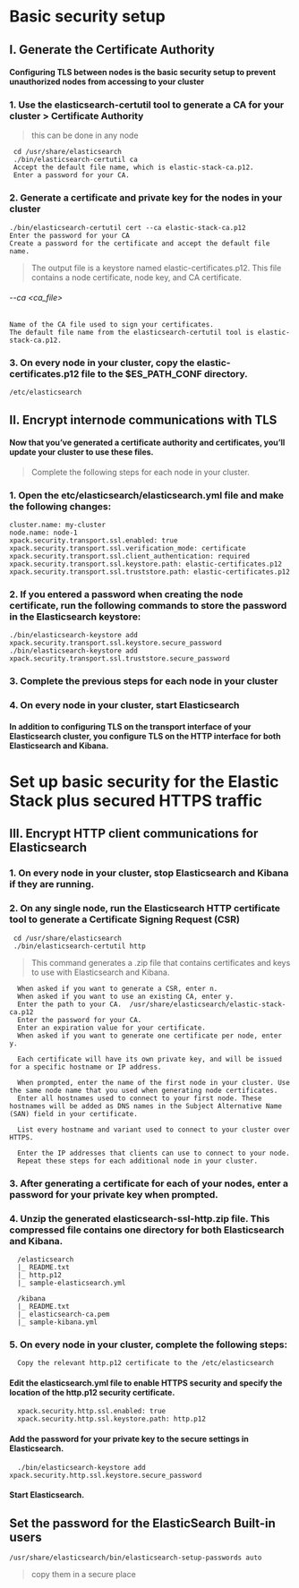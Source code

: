 # Basic security setup
## I. Generate the Certificate Authority
#### Configuring TLS between nodes is the basic security setup to prevent unauthorized nodes from accessing to your cluster

### 1. Use the elasticsearch-certutil tool to generate a CA for your cluster > Certificate Authority
> this can be done in any node

     cd /usr/share/elasticsearch
     ./bin/elasticsearch-certutil ca
     Accept the default file name, which is elastic-stack-ca.p12. 
     Enter a password for your CA.
### 2. Generate a certificate and private key for the nodes in your cluster
    ./bin/elasticsearch-certutil cert --ca elastic-stack-ca.p12
    Enter the password for your CA
    Create a password for the certificate and accept the default file name.
> The output file is a keystore named elastic-certificates.p12. This file contains a node certificate, node key, and CA certificate.
###### --ca <ca_file>
    Name of the CA file used to sign your certificates. 
    The default file name from the elasticsearch-certutil tool is elastic-stack-ca.p12.

### 3. On every node in your cluster, copy the elastic-certificates.p12 file to the $ES_PATH_CONF directory.
    /etc/elasticsearch


## II. Encrypt internode communications with TLS
#### Now that you’ve generated a certificate authority and certificates, you’ll update your cluster to use these files.

>Complete the following steps for each node in your cluster. 

### 1. Open the etc/elasticsearch/elasticsearch.yml file and make the following changes:
    cluster.name: my-cluster
    node.name: node-1
    xpack.security.transport.ssl.enabled: true
    xpack.security.transport.ssl.verification_mode: certificate 
    xpack.security.transport.ssl.client_authentication: required
    xpack.security.transport.ssl.keystore.path: elastic-certificates.p12
    xpack.security.transport.ssl.truststore.path: elastic-certificates.p12
    
### 2. If you entered a password when creating the node certificate, run the following commands to store the password in the Elasticsearch keystore:
    ./bin/elasticsearch-keystore add xpack.security.transport.ssl.keystore.secure_password
    ./bin/elasticsearch-keystore add xpack.security.transport.ssl.truststore.secure_password
    
### 3. Complete the previous steps for each node in your cluster

### 4. On every node in your cluster, start Elasticsearch

#### In addition to configuring TLS on the transport interface of your Elasticsearch cluster, you configure TLS on the HTTP interface for both Elasticsearch and Kibana.

# Set up basic security for the Elastic Stack plus secured HTTPS traffic

## III. Encrypt HTTP client communications for Elasticsearch
### 1. On every node in your cluster, stop Elasticsearch and Kibana if they are running.

### 2. On any single node, run the Elasticsearch HTTP certificate tool to generate a Certificate Signing Request (CSR)
     cd /usr/share/elasticsearch
     ./bin/elasticsearch-certutil http
     
> This command generates a .zip file that contains certificates and keys to use with Elasticsearch and Kibana.

      When asked if you want to generate a CSR, enter n.
      When asked if you want to use an existing CA, enter y.
      Enter the path to your CA.  /usr/share/elasticsearch/elastic-stack-ca.p12 
      Enter the password for your CA.
      Enter an expiration value for your certificate.
      When asked if you want to generate one certificate per node, enter y.

      Each certificate will have its own private key, and will be issued for a specific hostname or IP address.

      When prompted, enter the name of the first node in your cluster. Use the same node name that you used when generating node certificates.
      Enter all hostnames used to connect to your first node. These hostnames will be added as DNS names in the Subject Alternative Name (SAN) field in your certificate.

      List every hostname and variant used to connect to your cluster over HTTPS.

      Enter the IP addresses that clients can use to connect to your node.
      Repeat these steps for each additional node in your cluster.
      
### 3. After generating a certificate for each of your nodes, enter a password for your private key when prompted.

### 4. Unzip the generated elasticsearch-ssl-http.zip file. This compressed file contains one directory for both Elasticsearch and Kibana.
      /elasticsearch
      |_ README.txt
      |_ http.p12
      |_ sample-elasticsearch.yml 
      
      /kibana
      |_ README.txt
      |_ elasticsearch-ca.pem
      |_ sample-kibana.yml
      
### 5. On every node in your cluster, complete the following steps:
      Copy the relevant http.p12 certificate to the /etc/elasticsearch
  #### Edit the elasticsearch.yml file to enable HTTPS security and specify the location of the http.p12 security certificate.
      xpack.security.http.ssl.enabled: true
      xpack.security.http.ssl.keystore.path: http.p12
    
  #### Add the password for your private key to the secure settings in Elasticsearch.
      ./bin/elasticsearch-keystore add xpack.security.http.ssl.keystore.secure_password

  #### Start Elasticsearch.
  
## Set the password for the ElasticSearch Built-in users

    /usr/share/elasticsearch/bin/elasticsearch-setup-passwords auto

> copy them in a secure place







